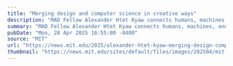 ```yaml
---
title: "Merging design and computer science in creative ways"
description: "MAD Fellow Alexander Htet Kyaw connects humans, machines, and the physical world using AI and augmented reality."
summary: "MAD Fellow Alexander Htet Kyaw connects humans, machines, and the physical world using AI and augmented reality."
pubDate: "Mon, 28 Apr 2025 16:55:00 -0400"
source: "MIT"
url: "https://news.mit.edu/2025/alexander-htet-kyaw-merging-design-computer-science-in-creative-ways-0428"
thumbnail: "https://news.mit.edu/sites/default/files/images/202504/mit-mad-Alexander-htet-kyaw_0.jpg"
---
```


